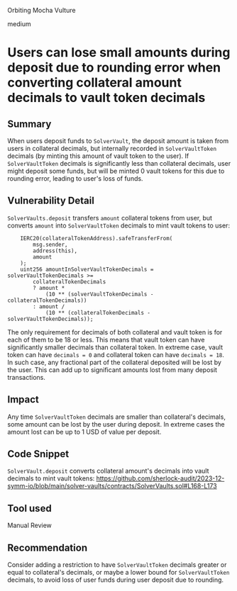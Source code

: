 Orbiting Mocha Vulture

medium

# Users can lose small amounts during deposit due to rounding error when converting collateral amount decimals to vault token decimals

## Summary

When users deposit funds to `SolverVault`, the deposit amount is taken from users in collateral decimals, but internally recorded in `SolverVaultToken` decimals (by minting this amount of vault token to the user). If `SolverVaultToken` decimals is significantly less than collateral decimals, user might deposit some funds, but will be minted 0 vault tokens for this due to rounding error, leading to user's loss of funds.

## Vulnerability Detail

`SolverVaults.deposit` transfers `amount` collateral tokens from user, but converts `amount` into `SolverVaultToken` decimals to mint vault tokens to user:
```solidity
    IERC20(collateralTokenAddress).safeTransferFrom(
        msg.sender,
        address(this),
        amount
    );
    uint256 amountInSolverVaultTokenDecimals = solverVaultTokenDecimals >=
        collateralTokenDecimals
        ? amount *
            (10 ** (solverVaultTokenDecimals - collateralTokenDecimals))
        : amount /
            (10 ** (collateralTokenDecimals - solverVaultTokenDecimals));
```

The only requirement for decimals of both collateral and vault token is for each of them to be 18 or less. This means that vault token can have significantly smaller decimals than collateral token. In extreme case, vault token can have `decimals = 0` and collateral token can have `decimals = 18`. In such case, any fractional part of the collateral deposited will be lost by the user. This can add up to significant amounts lost from many deposit transactions.

## Impact

Any time `SolverVaultToken` decimals are smaller than collateral's decimals, some amount can be lost by the user during deposit. In extreme cases the amount lost can be up to 1 USD of value per deposit.

## Code Snippet

`SolverVault.deposit` converts collateral amount's decimals into vault decimals to mint vault tokens:
https://github.com/sherlock-audit/2023-12-symm-io/blob/main/solver-vaults/contracts/SolverVaults.sol#L168-L173

## Tool used

Manual Review

## Recommendation

Consider adding a restriction to have `SolverVaultToken` decimals greater or equal to collateral's decimals, or maybe a lower bound for `SolverVaultToken` decimals, to avoid loss of user funds during user deposit due to rounding.